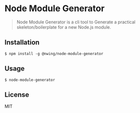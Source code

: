 # Node Module Generator 

> Node Module Generator is a cli tool to Generate a practical skeleton/boilerplate for a new Node.js module.

## Installation

```shell
$ npm install -g @nwing/node-module-generator
```

## Usage
```shell
$ node-module-generator
```

## License

MIT
